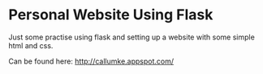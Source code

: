 # Personal Website Using Flask
Just some practise using flask and setting up a website with some simple html and css.

Can be found here: 
       http://callumke.appspot.com/
